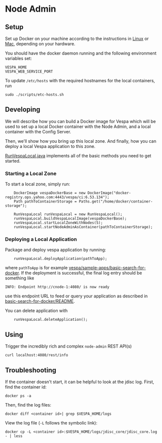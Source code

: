# Node Admin

## Setup

Set up Docker on your machine according to the instructions in [Linux](README_LINUX.md) or [Mac](README_MAC.md), depending on your hardware.

You should have the docker daemon running and the following environment variables set:
```
VESPA_HOME
VESPA_WEB_SERVICE_PORT
```

To update `/etc/hosts` with the required hostnames for the local containers, run
```
sudo ./scripts/etc-hosts.sh
```

## Developing

We will describe how you can build a Docker image for Vespa which will be used
to set up a local Docker container with the Node Admin, and a local container
with the Config Server.

Then, we'll show how you bring up this local zone. And finally, how you can
deploy a local Vespa application to this zone.

[RunVespaLocal.java](src/test/java/com/yahoo/vespa/hosted/node/admin/docker/RunVespaLocal.java) 
implements all of the basic methods you need to get started.

### Starting a Local Zone

To start a local zone, simply run:
```
    DockerImage vespaDockerBase = new DockerImage("docker-registry.ops.yahoo.com:4443/vespa/ci:6.53.134");
    Path pathToContainerStorage = Paths.get("/home/docker/container-storage");
    
    RunVespaLocal runVespaLocal = new RunVespaLocal();
    runVespaLocal.buildVespaLocalImage(vespaDockerBase);
    runVespaLocal.startLocalZoneWithNodes(5);
    runVespaLocal.startNodeAdminAsContainer(pathToContainerStorage);
```

### Deploying a Local Application

Package and deploy vespa application by running:

```
    runVespaLocal.deployApplication(pathToApp);
```
where `pathToApp` is for example [vespa/sample-apps/basic-search-for-docker](../sample-apps/basic-search-for-docker).
If the deployment is successful, the final log entry should be something like 
```
INFO: Endpoint http://cnode-1:4080/ is now ready
```
use this endpoint URL to feed or query your application as described in [basic-search-for-docker/README](../sample-apps/basic-search-for-docker/README.md).

You can delete application with

```
    runVespaLocal.deleteApplication();
```



## Using

Trigger the incredibly rich and complex `node-admin` REST API(s)
```
curl localhost:4080/rest/info
```

## Troubleshooting

If the container doesn't start, it can be helpful to look at the jdisc log. First, find the container id:
```
docker ps -a
```

Then, find the log files:
```
docker diff <container id>| grep $VESPA_HOME/logs
```

View the log file (`-L` follows the symbolic link):
```
docker cp -L <container id>:$VESPA_HOME/logs/jdisc_core/jdisc_core.log - | less
```


